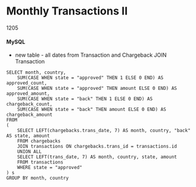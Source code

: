 # Monthly Transactions II
1205 

#### MySQL
- new table - all dates from Transaction and Chargeback JOIN Transaction

```
SELECT month, country, 
    SUM(CASE WHEN state = "approved" THEN 1 ELSE 0 END) AS approved_count, 
    SUM(CASE WHEN state = "approved" THEN amount ELSE 0 END) AS approved_amount, 
    SUM(CASE WHEN state = "back" THEN 1 ELSE 0 END) AS chargeback_count, 
    SUM(CASE WHEN state = "back" THEN amount ELSE 0 END) AS chargeback_amount
FROM
(
    SELECT LEFT(chargebacks.trans_date, 7) AS month, country, "back" AS state, amount
    FROM chargebacks
    JOIN transactions ON chargebacks.trans_id = transactions.id
    UNION ALL
    SELECT LEFT(trans_date, 7) AS month, country, state, amount
    FROM transactions
    WHERE state = "approved"
) s
GROUP BY month, country
```